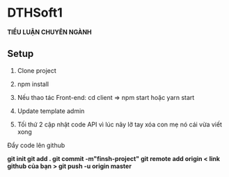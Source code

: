 # DTHSoft1

**TIỂU LUẬN CHUYÊN NGÀNH**

## Setup

1. Clone project
2. npm install
3. Nếu thao tác Front-end: cd client => npm start hoặc yarn start

4. Update template admin
5. Tối thứ 2 cập nhật code API vì lúc nãy lỡ tay xóa con mẹ nó cái vừa viết xong

Đẩy code lên github

**git init
git add .
git commit -m"finsh-project"
git remote add origin < link github của bạn >
git push -u origin master**



